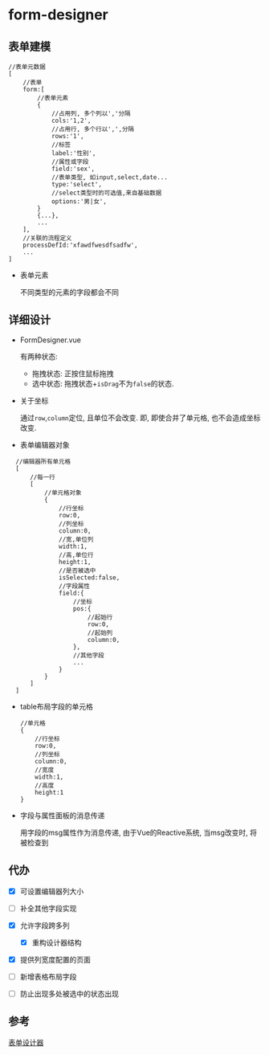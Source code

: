 # form-designer

## 表单建模
```jsonc
//表单元数据
[   
    //表单
    form:[
        //表单元素
        {
            //占用列, 多个列以','分隔
            cols:'1,2',
            //占用行, 多个行以',',分隔
            rows:'1',
            //标签
            label:'性别',
            //属性或字段
            field:'sex',
            //表单类型, 如input,select,date...
            type:'select',
            //select类型时的可选值,来自基础数据
            options:'男|女',
        }
        {...},
        ...
    ],
    //关联的流程定义
    processDefId:'xfawdfwesdfsadfw',
    ...
]
```

* 表单元素

    不同类型的元素的字段都会不同

## 详细设计
* FormDesigner.vue

    有两种状态:
    
    * 拖拽状态: 正按住鼠标拖拽
    * 选中状态: 拖拽状态+`isDrag`不为`false`的状态.
    
* 关于坐标
    
    通过`row`,`column`定位, 且单位不会改变. 即, 即使合并了单元格, 也不会造成坐标改变.
    
* 表单编辑器对象
  
```
  //编辑器所有单元格
  [
      //每一行
      [
          //单元格对象
          {
              //行坐标
              row:0,
              //列坐标
              column:0,
              //宽,单位列
              width:1,
              //高,单位行
              height:1,
              //是否被选中
              isSelected:false,
              //字段属性
              field:{
                  //坐标
                  pos:{
                      //起始行
                      row:0,
                      //起始列
                      column:0,
                  },
                  //其他字段
                  ...
              }
          }
      ]
  ]
```

* table布局字段的单元格

  ```
  //单元格
  {
      //行坐标
      row:0,
      //列坐标
      column:0,
      //宽度
      width:1,
      //高度
      height:1
  }
  ```

* 字段与属性面板的消息传递
    
    用字段的msg属性作为消息传递, 由于Vue的Reactive系统, 当msg改变时, 将被检查到
  

## 代办

- [x] 可设置编辑器列大小
- [ ] 补全其他字段实现
- [x] 允许字段跨多列
    - [x] 重构设计器结构
- [x] 提供列宽度配置的页面
- [ ] 新增表格布局字段
- [ ] 防止出现多处被选中的状态出现


## 参考
[表单设计器](http://form.xiaoyaoji.cn/#/zh-CN/)

